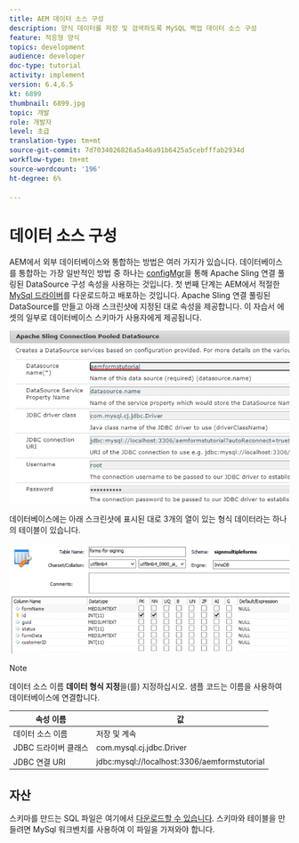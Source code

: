 ```yaml
---
title: AEM 데이터 소스 구성
description: 양식 데이터를 저장 및 검색하도록 MySQL 백업 데이터 소스 구성
feature: 적응형 양식
topics: development
audience: developer
doc-type: tutorial
activity: implement
version: 6.4,6.5
kt: 6899
thumbnail: 6899.jpg
topic: 개발
role: 개발자
level: 초급
translation-type: tm+mt
source-git-commit: 7d7034026826a5a46a91b6425a5cebfffab2934d
workflow-type: tm+mt
source-wordcount: '196'
ht-degree: 6%

---
```


# 데이터 소스 구성

AEM에서 외부 데이터베이스와 통합하는 방법은 여러 가지가 있습니다. 데이터베이스를 통합하는 가장 일반적인 방법 중 하나는 [configMgr](http://localhost:4502/system/console/configMgr)을 통해 Apache Sling 연결 풀링된 DataSource 구성 속성을 사용하는 것입니다.
첫 번째 단계는 AEM에서 적절한 [MySql 드라이버](https://mvnrepository.com/artifact/mysql/mysql-connector-java)를 다운로드하고 배포하는 것입니다.
Apache Sling 연결 풀링된 DataSource를 만들고 아래 스크린샷에 지정된 대로 속성을 제공합니다. 이 자습서 에셋의 일부로 데이터베이스 스키마가 사용자에게 제공됩니다.

![데이터 소스](assets/data-source.PNG)

데이터베이스에는 아래 스크린샷에 표시된 대로 3개의 열이 있는 형식 데이터라는 하나의 테이블이 있습니다.

![데이터 기반](assets/data-base.PNG)


>[!NOTE]
>데이터 소스 이름 **데이터 형식 지정**&#x200B;을(를) 지정하십시오. 샘플 코드는 이름을 사용하여 데이터베이스에 연결합니다.

| 속성 이름 | 값 |
------------------------|---------------------------------------
| 데이터 소스 이름 | 저장 및 계속 |
| JDBC 드라이버 클래스 | com.mysql.cj.jdbc.Driver |
| JDBC 연결 URI | jdbc:mysql://localhost:3306/aemformstutorial |

## 자산

스키마를 만드는 SQL 파일은 여기에서 [다운로드할 수 있습니다](assets/sign-multiple-forms.sql). 스키마와 테이블을 만들려면 MySql 워크벤치를 사용하여 이 파일을 가져와야 합니다.


